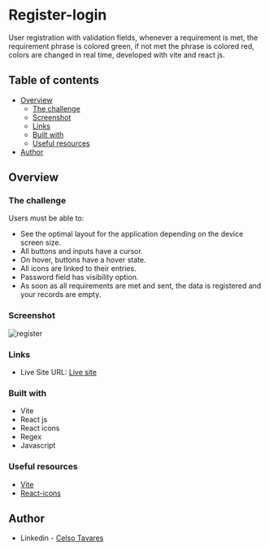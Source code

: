 # Register-login

User registration with validation fields, whenever a requirement is met, the requirement phrase is colored green, if not met the phrase is colored red, colors are changed in real time, developed with vite and react js.

## Table of contents

- [Overview](#overview)
  - [The challenge](#the-challenge)
  - [Screenshot](#screenshot)
  - [Links](#links)
  - [Built with](#built-with)
  - [Useful resources](#useful-resources)
- [Author](#author)

## Overview

### The challenge

Users must be able to:

- See the optimal layout for the application depending on the device screen size.
- All buttons and inputs have a cursor.
- On hover, buttons have a hover state.
- All icons are linked to their entries.
- Password field has visibility option.
- As soon as all requirements are met and sent, the data is registered and your records are empty.

### Screenshot

![register](https://user-images.githubusercontent.com/109553661/204682957-089a02d5-778a-4109-ba03-77d93d9538a0.png)

### Links

- Live Site URL: [Live site](https://register-login-eta.vercel.app/)

### Built with
- Vite
- React js
- React icons
- Regex
- Javascript

### Useful resources

- [Vite](https://vitejs.dev/)
- [React-icons](https://react-icons.github.io/react-icons/)

## Author

- Linkedin - [Celso Tavares](https://www.linkedin.com/in/celsotavaresjunior/)

